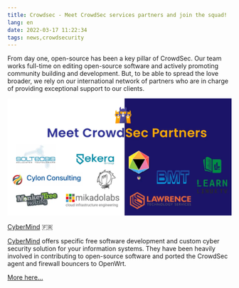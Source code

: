 ```yaml
---
title: Crowdsec - Meet CrowdSec services partners and join the squad!
lang: en
date: 2022-03-17 11:22:34
tags: news,crowdsecurity
---
```


From day one, open-source has been a key pillar of CrowdSec. Our team works full-time on editing open-source software and actively promoting community building and development. But, to be able to spread the love broader, we rely on our international network of partners who are in charge of providing exceptional support to our clients.

<img src="/uploads/images/CrowdSec/CrowdSec-Partners.png" width="1201px" heigth="629px">

[CyberMind](https://cybermind.fr/) 🇫🇷 

[CyberMind](https://cybermind.fr/) offers specific free software development and custom cyber security solution for your information systems. They have been heavily involved in contributing to open-source software and ported the CrowdSec agent and firewall bouncers to OpenWrt.

[More here...](https://cybermind.fr/services/)